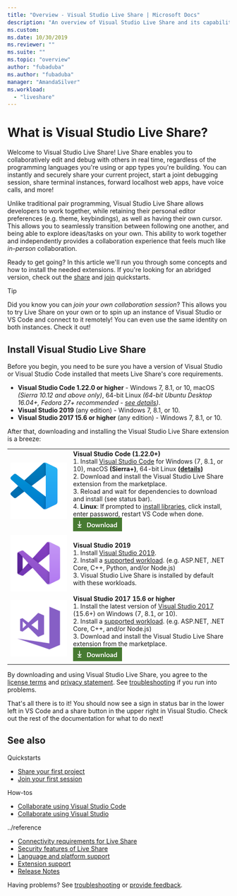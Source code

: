 ```yaml
---
title: "Overview - Visual Studio Live Share | Microsoft Docs"
description: "An overview of Visual Studio Live Share and its capabilities."
ms.custom:
ms.date: 10/30/2019
ms.reviewer: ""
ms.suite: ""
ms.topic: "overview"
author: "fubaduba"
ms.author: "fubaduba"
manager: "AmandaSilver"
ms.workload: 
  - "liveshare"
---
```


<!--
Copyright © Microsoft Corporation
All rights reserved.
Creative Commons Attribution 4.0 License (International): https://creativecommons.org/licenses/by/4.0/legalcode
-->

# What is Visual Studio Live Share?

Welcome to Visual Studio Live Share! Live Share enables you to collaboratively edit and debug with others in real time, regardless of the programming languages you're using or app types you're building. You can instantly and securely share your current project, start a joint  debugging session, share terminal instances, forward localhost web apps, have voice calls, and more!

 Unlike traditional pair programming, Visual Studio Live Share allows developers to work together, while retaining their personal editor preferences (e.g. theme, keybindings), as well as having their own cursor. This allows you to seamlessly transition between following one another, and being able to explore ideas/tasks on your own. This ability to work together and independently provides a collaboration experience that feels much like _in-person_ collaboration.

Ready to get going? In this article we'll run you through some concepts and how to install the needed extensions. If you're looking for an abridged version, check out the [share](../quickstart/share.md) and [join](../quickstart/join.md) quickstarts.

> [!TIP]
> Did you know you can *join your own collaboration session*? This allows you to try Live Share on your own or to spin up an instance of Visual Studio or VS Code and connect to it remotely! You can even use the same identity on both instances. Check it out!

## Install Visual Studio Live Share

Before you begin, you need to be sure you have a version of Visual Studio or Visual Studio Code installed that meets Live Share's core requirements.

- **Visual Studio Code 1.22.0 or higher** - Windows 7, 8.1, or 10, macOS *(Sierra 10.12 and above only)*, 64-bit Linux *(64-bit Ubuntu Desktop 16.04+, Fedora 27+ recommended - [see details](../how-to-guides/vscode.md#installation))*.
- **Visual Studio 2019** (any edition) - Windows 7, 8.1, or 10.
- **Visual Studio 2017 15.6 or higher** (any edition) - Windows 7, 8.1, or 10.

After that, downloading and installing the Visual Studio Live Share extension is a breeze:

<table style="width: 100%; border:none;">
<tr>
    <td width="128px" style="width: 128px; text-align: center; border:none;"><img src="../media/vs-code.svg" width="128px" alt="Visual Studio Code logo"/></td>
    <td style="border:none;">
        <strong>Visual Studio Code (1.22.0+)</strong><br />
        1. Install <a href="https://code.visualstudio.com/">Visual Studio Code</a> for Windows (7, 8.1, or 10), macOS <b>(Sierra+)</b>, 64-bit Linux <b>(<a href="../how-to-guides/vscode.md#installation">details</a>)</b><br />
        2. Download and install the Visual Studio Live Share extension from the marketplace. <br />
        3. Reload and wait for dependencies to download and install (see status bar).<br />
        4. <strong>Linux</strong>: If prompted to <a href="../reference/linux.md#install-linux-prerequisites">install libraries</a>, click install, enter password, restart VS Code when done.<br />
        <a href="https://aka.ms/vsls-dl/vscode"><img src="../media/download.png" alt="Download button"></a>
    </td>
</tr>
<tr style="border:none;">
    <td width="128px" style="width: 128px; text-align: center; border:none;"><img src="../media/vs-ide-2019.svg" width="128px" alt="Visual Studio 2019 logo" /></td>
    <td  style="border:none;">
        <strong>Visual Studio 2019 </strong><br />
        1. Install <a href="https://visualstudio.microsoft.com/downloads/">Visual Studio 2019</a>.<br/>
        2. Install a <a href="../reference/platform-support.md">supported workload</a>. (e.g. ASP.NET, .NET Core, C++, Python, and/or Node.js)<br />
        3. Visual Studio Live Share is installed by default with these workloads. <br />
    </td>
</tr>
<tr style="border:none;">
    <td width="128px" style="width: 128px; text-align: center; border:none;"><img src="../media/vs-ide-2017.svg" width="128px" alt="Visual Studio 2017 logo" /></td>
    <td  style="border:none;">
        <strong>Visual Studio 2017 15.6 or higher</strong><br />
        1. Install the latest version of <a href="https://visualstudio.microsoft.com/vs/older-downloads/">Visual Studio 2017</a> (15.6+) on Windows (7, 8.1, or 10).<br/>
        2. Install a <a href="../reference/platform-support.md">supported workload</a>. (e.g. ASP.NET, .NET Core, C++, and/or Node.js)<br />
        3. Download and install the Visual Studio Live Share extension from the marketplace. <br />
        <a href="https://aka.ms/vsls-dl/vs"><img style="padding: 0; spacing: 0;" src="../media/download.png" alt="Download button" ></a><br />
    </td>
</tr>
</table>

By downloading and using Visual Studio Live Share, you agree to the [license terms](https://aka.ms/vsls-license) and [privacy statement](https://www.microsoft.com/en-us/privacystatement/EnterpriseDev/default.aspx). See [troubleshooting](../troubleshooting.md) if you run into problems.

That's all there is to it! You should now see a sign in status bar in the lower left in VS Code and a share button in the upper right in Visual Studio. Check out the rest of the documentation for what to do next!


## See also

Quickstarts

- [Share your first project](../quickstart/share.md)
- [Join your first session](../quickstart/join.md)

How-tos

- [Collaborate using Visual Studio Code](../how-to-guides/vscode.md)
- [Collaborate using Visual Studio](../how-to-guides/vs.md)

../reference

- [Connectivity requirements for Live Share](../reference/connectivity.md)
- [Security features of Live Share](../reference/security.md)
- [Language and platform support](../reference/platform-support.md)
- [Extension support](../reference/extensions.md)
- [Release Notes](https://aka.ms/vsls-releases)

Having problems? See [troubleshooting](../troubleshooting.md) or [provide feedback](../support.md).
